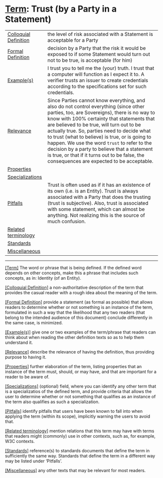 # [Term](#_Term): Trust (by a Party in a Statement)

| | |
| --- | --- |
| [Colloquial Definition](#ColloquialDefinition) | the level of risk associated with a Statement is acceptable for a Party |
| [Formal Definition](#FormalDefinition) | decision by a Party that the risk it would be exposed to if some Statement would turn out not to be true, is acceptable (for him) |
| [Example(s)](#Examples) | I trust you to tell me the (your) truth. I trust that a computer will function as I expect it to. A verifier trusts an issuer to create credentials according to the specifications set for such credentials. |
| [Relevance](#Relevance) | Since Parties cannot know everything, and also do not control everything (since other parties, too, are Sovereigns), there is no way to know with 100% certainty that statements that are believed to be true, will turn out to be actually true. So, parties need to decide what to trust (what to believe) is true, or is going to happen. We use the word `trust` to refer to the decision by a party to believe that a statement is true, or that if it turns out to be false, the consequences are expected to be acceptable. |
| [Properties](#Properties) | |
| [Specializations](#Specializations) | |
| [Pitfalls](#Pitfalls) | Trust is often used as if it has an existence of its own (i.e. is an Entity). Trust is always associated with a Party that does the trusting (trust is subjective). Also, trust is associated with some statement, which can almost be anything. Not realizing this is the source of much confusion. |
| [Related terminology](#Related) | |
| [Standards](#Standards) | |
| [Miscellaneous](#Miscellaneous) | |

------

[[Term]](#Term) The word or phrase that is being defined. If the defined word depends on other concepts, make this a phrase that includes such concepts, as in: Identity (of an Entity).

[[Colloquial Definition]](#ColloquialDefinition) a non-authoritative description of the term that provides the casual reader with a rough idea about the meaning of the term.

[[Formal Definition]](#FormalDefinition) provide a statement (as formal as possible) that allows readers to determine whether or not something is an instance of the term, formulated in such a way that the likelihood that any two readers (that belong to the intended audience of this document) conclude differently in the same case, is minimized.

[[Example(s)]](#Examples) give one or two examples of the term/phrase that readers can think about when reading the other definition texts so as to help them understand it.

[[Relevance]](#Relevance) describe the relevance of having the definition, thus providing purpose to having it.

[[Properties]](#Properties) further elaboration of the term, listing properties that an instance of the term must, should, or may have, and that are important for a reader to be aware of.

[[Specializations]](#Specializations) (optional) field, where you can identify any other term that is a specializatios of the defined term, and provide criteria that allows the user to determine whether or not something that qualifies as an instance of the term also qualifies as such a specialization.

[[Pitfalls]](#Pitfalls) identify pitfalls that users have been known to fall into when applying the term (within its scope), implicitly warning the users to avoid that.

[[Related terminology]](#Related) mention relations that this term may have with terms that readers might (commonly) use in other contexts, such as, for example, W3C contexts.

[[Standards]](#Standards) reference(s) to standards documents that define the term in sufficiently the same way. Standards that define the term in a different way may be listed under ‘Pitfalls’.

[[Miscellaneous]](#Miscellaneous1) any other texts that may be relevant for most readers.
